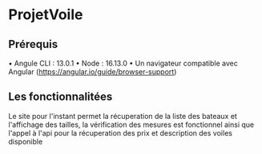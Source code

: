 # ProjetVoile



## Prérequis

•	Angule CLI : 13.0.1
•	Node : 16.13.0
•	Un navigateur compatible avec Angular (https://angular.io/guide/browser-support)

## Les fonctionnalitées

Le site pour l'instant permet la récuperation de la liste des bateaux et l'affichage des tailles, la vérification des mesures est fonctionnel ainsi que l'appel à l'api pour la récuperation des prix et description des voiles disponible  


